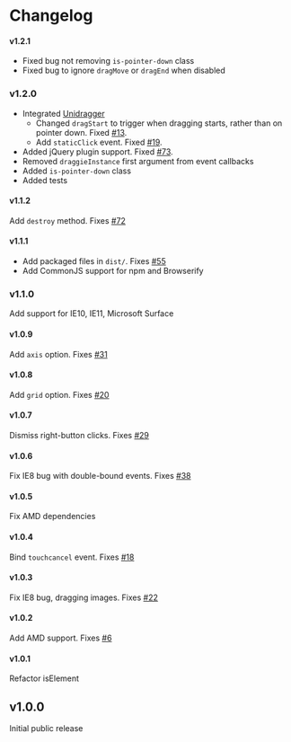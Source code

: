 # Changelog

#### v1.2.1

+ Fixed bug not removing `is-pointer-down` class
+ Fixed bug to ignore `dragMove` or `dragEnd` when disabled

### v1.2.0

+ Integrated [Unidragger](https://github.com/metafizzy/unidragger)
  - Changed `dragStart` to trigger when dragging starts, rather than on pointer down. Fixed [#13](https://github.com/desandro/draggabilly/issues/13).
  - Add `staticClick` event. Fixed [#19](https://github.com/desandro/draggabilly/issues/13).
+ Added jQuery plugin support. Fixed [#73](https://github.com/desandro/draggabilly/issues/73).
+ Removed `draggieInstance` first argument from event callbacks
+ Added `is-pointer-down` class
+ Added tests

#### v1.1.2

Add `destroy` method. Fixes [#72](https://github.com/desandro/draggabilly/issues/72)

#### v1.1.1

+ Add packaged files in `dist/`. Fixes [#55](https://github.com/desandro/draggabilly/issues/55)
+ Add CommonJS support for npm and Browserify

### v1.1.0

Add support for IE10, IE11, Microsoft Surface

#### v1.0.9

Add `axis` option. Fixes [#31](https://github.com/desandro/draggabilly/issues/31)

#### v1.0.8

Add `grid` option. Fixes [#20](https://github.com/desandro/draggabilly/issues/20)

#### v1.0.7

Dismiss right-button clicks. Fixes [#29](https://github.com/desandro/draggabilly/issues/29)

#### v1.0.6

Fix IE8 bug with double-bound events. Fixes [#38](https://github.com/desandro/draggabilly/issues/38)

#### v1.0.5

Fix AMD dependencies

#### v1.0.4

Bind `touchcancel` event. Fixes [#18](https://github.com/desandro/draggabilly/issues/18)

#### v1.0.3

Fix IE8 bug, dragging images. Fixes [#22](https://github.com/desandro/draggabilly/issues/22)

#### v1.0.2

Add AMD support. Fixes [#6](https://github.com/desandro/draggabilly/issues/6)

#### v1.0.1

Refactor isElement

## v1.0.0

Initial public release
